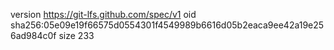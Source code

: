 version https://git-lfs.github.com/spec/v1
oid sha256:05e09e19f66575d0554301f4549989b6616d05b2eaca9ee42a19e256ad984c0f
size 233
